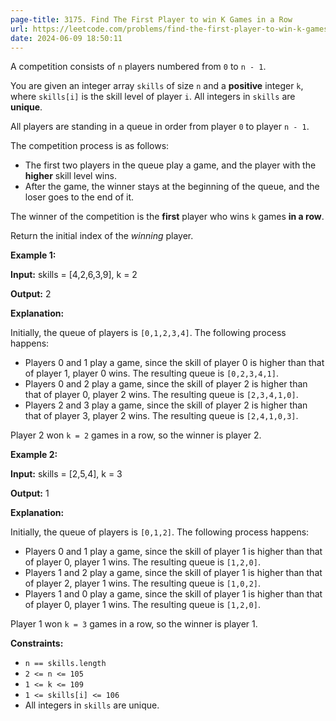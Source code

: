 ```yaml
---
page-title: 3175. Find The First Player to win K Games in a Row
url: https://leetcode.com/problems/find-the-first-player-to-win-k-games-in-a-row/description/
date: 2024-06-09 18:50:11
---
```

A competition consists of `n` players numbered from `0` to `n - 1`.

You are given an integer array `skills` of size `n` and a **positive** integer `k`, where `skills[i]` is the skill level of player `i`. All integers in `skills` are **unique**.

All players are standing in a queue in order from player `0` to player `n - 1`.

The competition process is as follows:

-   The first two players in the queue play a game, and the player with the **higher** skill level wins.
-   After the game, the winner stays at the beginning of the queue, and the loser goes to the end of it.

The winner of the competition is the **first** player who wins `k` games **in a row**.

Return the initial index of the *winning* player.

**Example 1:**

**Input:** skills = \[4,2,6,3,9\], k = 2

**Output:** 2

**Explanation:**

Initially, the queue of players is `[0,1,2,3,4]`. The following process happens:

-   Players 0 and 1 play a game, since the skill of player 0 is higher than that of player 1, player 0 wins. The resulting queue is `[0,2,3,4,1]`.
-   Players 0 and 2 play a game, since the skill of player 2 is higher than that of player 0, player 2 wins. The resulting queue is `[2,3,4,1,0]`.
-   Players 2 and 3 play a game, since the skill of player 2 is higher than that of player 3, player 2 wins. The resulting queue is `[2,4,1,0,3]`.

Player 2 won `k = 2` games in a row, so the winner is player 2.

**Example 2:**

**Input:** skills = \[2,5,4\], k = 3

**Output:** 1

**Explanation:**

Initially, the queue of players is `[0,1,2]`. The following process happens:

-   Players 0 and 1 play a game, since the skill of player 1 is higher than that of player 0, player 1 wins. The resulting queue is `[1,2,0]`.
-   Players 1 and 2 play a game, since the skill of player 1 is higher than that of player 2, player 1 wins. The resulting queue is `[1,0,2]`.
-   Players 1 and 0 play a game, since the skill of player 1 is higher than that of player 0, player 1 wins. The resulting queue is `[1,2,0]`.

Player 1 won `k = 3` games in a row, so the winner is player 1.

**Constraints:**

-   `n == skills.length`
-   `2 <= n <= 105`
-   `1 <= k <= 109`
-   `1 <= skills[i] <= 106`
-   All integers in `skills` are unique.
